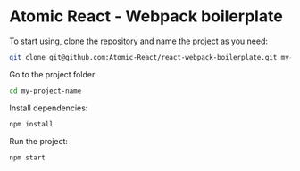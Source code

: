# Atomic React - Webpack boilerplate

To start using, clone the repository and name the project as you need:

```bash
git clone git@github.com:Atomic-React/react-webpack-boilerplate.git my-project-name
```

Go to the project folder

```bash
cd my-project-name
```

Install dependencies:

```bash
npm install
```

Run the project:

```bash
npm start
```
